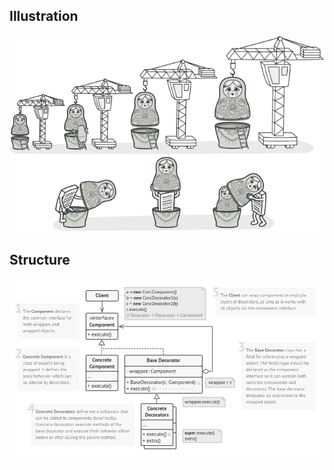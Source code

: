 ## Illustration
![Decorator pattern](decorator.png)

## Structure
![Source code structure](structure.png)